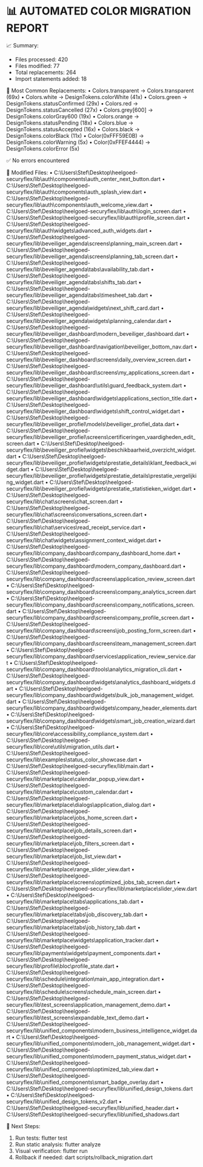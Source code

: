 📊 AUTOMATED COLOR MIGRATION REPORT
=====================================

📈 Summary:
- Files processed: 420
- Files modified: 77
- Total replacements: 264
- Import statements added: 18

🔄 Most Common Replacements:
  • Colors.transparent → Colors.transparent (69x)
  • Colors.white → DesignTokens.colorWhite (41x)
  • Colors.green → DesignTokens.statusConfirmed (29x)
  • Colors.red → DesignTokens.statusCancelled (27x)
  • Colors.grey[600] → DesignTokens.colorGray600 (19x)
  • Colors.orange → DesignTokens.statusPending (18x)
  • Colors.blue → DesignTokens.statusAccepted (16x)
  • Colors.black → DesignTokens.colorBlack (11x)
  • Color(0xFFF59E0B) → DesignTokens.colorWarning (5x)
  • Color(0xFFEF4444) → DesignTokens.colorError (5x)

✅ No errors encountered

📁 Modified Files:
  • C:\Users\Stef\Desktop\heelgoed-securyflex/lib\auth\components\auth_center_next_button.dart
  • C:\Users\Stef\Desktop\heelgoed-securyflex/lib\auth\components\auth_splash_view.dart
  • C:\Users\Stef\Desktop\heelgoed-securyflex/lib\auth\components\auth_welcome_view.dart
  • C:\Users\Stef\Desktop\heelgoed-securyflex/lib\auth\login_screen.dart
  • C:\Users\Stef\Desktop\heelgoed-securyflex/lib\auth\profile_screen.dart
  • C:\Users\Stef\Desktop\heelgoed-securyflex/lib\auth\widgets\advanced_auth_widgets.dart
  • C:\Users\Stef\Desktop\heelgoed-securyflex/lib\beveiliger_agenda\screens\planning_main_screen.dart
  • C:\Users\Stef\Desktop\heelgoed-securyflex/lib\beveiliger_agenda\screens\planning_tab_screen.dart
  • C:\Users\Stef\Desktop\heelgoed-securyflex/lib\beveiliger_agenda\tabs\availability_tab.dart
  • C:\Users\Stef\Desktop\heelgoed-securyflex/lib\beveiliger_agenda\tabs\shifts_tab.dart
  • C:\Users\Stef\Desktop\heelgoed-securyflex/lib\beveiliger_agenda\tabs\timesheet_tab.dart
  • C:\Users\Stef\Desktop\heelgoed-securyflex/lib\beveiliger_agenda\widgets\next_shift_card.dart
  • C:\Users\Stef\Desktop\heelgoed-securyflex/lib\beveiliger_agenda\widgets\planning_calendar.dart
  • C:\Users\Stef\Desktop\heelgoed-securyflex/lib\beveiliger_dashboard\modern_beveiliger_dashboard.dart
  • C:\Users\Stef\Desktop\heelgoed-securyflex/lib\beveiliger_dashboard\navigation\beveiliger_bottom_nav.dart
  • C:\Users\Stef\Desktop\heelgoed-securyflex/lib\beveiliger_dashboard\screens\daily_overview_screen.dart
  • C:\Users\Stef\Desktop\heelgoed-securyflex/lib\beveiliger_dashboard\screens\my_applications_screen.dart
  • C:\Users\Stef\Desktop\heelgoed-securyflex/lib\beveiliger_dashboard\utils\guard_feedback_system.dart
  • C:\Users\Stef\Desktop\heelgoed-securyflex/lib\beveiliger_dashboard\widgets\applications_section_title.dart
  • C:\Users\Stef\Desktop\heelgoed-securyflex/lib\beveiliger_dashboard\widgets\shift_control_widget.dart
  • C:\Users\Stef\Desktop\heelgoed-securyflex/lib\beveiliger_profiel\models\beveiliger_profiel_data.dart
  • C:\Users\Stef\Desktop\heelgoed-securyflex/lib\beveiliger_profiel\screens\certificeringen_vaardigheden_edit_screen.dart
  • C:\Users\Stef\Desktop\heelgoed-securyflex/lib\beveiliger_profiel\widgets\beschikbaarheid_overzicht_widget.dart
  • C:\Users\Stef\Desktop\heelgoed-securyflex/lib\beveiliger_profiel\widgets\prestatie_details\klant_feedback_widget.dart
  • C:\Users\Stef\Desktop\heelgoed-securyflex/lib\beveiliger_profiel\widgets\prestatie_details\prestatie_vergelijking_widget.dart
  • C:\Users\Stef\Desktop\heelgoed-securyflex/lib\beveiliger_profiel\widgets\prestatie_statistieken_widget.dart
  • C:\Users\Stef\Desktop\heelgoed-securyflex/lib\chat\screens\chat_screen.dart
  • C:\Users\Stef\Desktop\heelgoed-securyflex/lib\chat\screens\conversations_screen.dart
  • C:\Users\Stef\Desktop\heelgoed-securyflex/lib\chat\services\read_receipt_service.dart
  • C:\Users\Stef\Desktop\heelgoed-securyflex/lib\chat\widgets\assignment_context_widget.dart
  • C:\Users\Stef\Desktop\heelgoed-securyflex/lib\company_dashboard\company_dashboard_home.dart
  • C:\Users\Stef\Desktop\heelgoed-securyflex/lib\company_dashboard\modern_company_dashboard.dart
  • C:\Users\Stef\Desktop\heelgoed-securyflex/lib\company_dashboard\screens\application_review_screen.dart
  • C:\Users\Stef\Desktop\heelgoed-securyflex/lib\company_dashboard\screens\company_analytics_screen.dart
  • C:\Users\Stef\Desktop\heelgoed-securyflex/lib\company_dashboard\screens\company_notifications_screen.dart
  • C:\Users\Stef\Desktop\heelgoed-securyflex/lib\company_dashboard\screens\company_profile_screen.dart
  • C:\Users\Stef\Desktop\heelgoed-securyflex/lib\company_dashboard\screens\job_posting_form_screen.dart
  • C:\Users\Stef\Desktop\heelgoed-securyflex/lib\company_dashboard\screens\team_management_screen.dart
  • C:\Users\Stef\Desktop\heelgoed-securyflex/lib\company_dashboard\services\application_review_service.dart
  • C:\Users\Stef\Desktop\heelgoed-securyflex/lib\company_dashboard\tools\analytics_migration_cli.dart
  • C:\Users\Stef\Desktop\heelgoed-securyflex/lib\company_dashboard\widgets\analytics_dashboard_widgets.dart
  • C:\Users\Stef\Desktop\heelgoed-securyflex/lib\company_dashboard\widgets\bulk_job_management_widget.dart
  • C:\Users\Stef\Desktop\heelgoed-securyflex/lib\company_dashboard\widgets\company_header_elements.dart
  • C:\Users\Stef\Desktop\heelgoed-securyflex/lib\company_dashboard\widgets\smart_job_creation_wizard.dart
  • C:\Users\Stef\Desktop\heelgoed-securyflex/lib\core\accessibility_compliance_system.dart
  • C:\Users\Stef\Desktop\heelgoed-securyflex/lib\core\utils\migration_utils.dart
  • C:\Users\Stef\Desktop\heelgoed-securyflex/lib\examples\status_color_showcase.dart
  • C:\Users\Stef\Desktop\heelgoed-securyflex/lib\main.dart
  • C:\Users\Stef\Desktop\heelgoed-securyflex/lib\marketplace\calendar_popup_view.dart
  • C:\Users\Stef\Desktop\heelgoed-securyflex/lib\marketplace\custom_calendar.dart
  • C:\Users\Stef\Desktop\heelgoed-securyflex/lib\marketplace\dialogs\application_dialog.dart
  • C:\Users\Stef\Desktop\heelgoed-securyflex/lib\marketplace\jobs_home_screen.dart
  • C:\Users\Stef\Desktop\heelgoed-securyflex/lib\marketplace\job_details_screen.dart
  • C:\Users\Stef\Desktop\heelgoed-securyflex/lib\marketplace\job_filters_screen.dart
  • C:\Users\Stef\Desktop\heelgoed-securyflex/lib\marketplace\job_list_view.dart
  • C:\Users\Stef\Desktop\heelgoed-securyflex/lib\marketplace\range_slider_view.dart
  • C:\Users\Stef\Desktop\heelgoed-securyflex/lib\marketplace\screens\optimized_jobs_tab_screen.dart
  • C:\Users\Stef\Desktop\heelgoed-securyflex/lib\marketplace\slider_view.dart
  • C:\Users\Stef\Desktop\heelgoed-securyflex/lib\marketplace\tabs\applications_tab.dart
  • C:\Users\Stef\Desktop\heelgoed-securyflex/lib\marketplace\tabs\job_discovery_tab.dart
  • C:\Users\Stef\Desktop\heelgoed-securyflex/lib\marketplace\tabs\job_history_tab.dart
  • C:\Users\Stef\Desktop\heelgoed-securyflex/lib\marketplace\widgets\application_tracker.dart
  • C:\Users\Stef\Desktop\heelgoed-securyflex/lib\payments\widgets\payment_components.dart
  • C:\Users\Stef\Desktop\heelgoed-securyflex/lib\profile\bloc\profile_state.dart
  • C:\Users\Stef\Desktop\heelgoed-securyflex/lib\schedule\integration\main_app_integration.dart
  • C:\Users\Stef\Desktop\heelgoed-securyflex/lib\schedule\screens\schedule_main_screen.dart
  • C:\Users\Stef\Desktop\heelgoed-securyflex/lib\test_screens\application_management_demo.dart
  • C:\Users\Stef\Desktop\heelgoed-securyflex/lib\test_screens\expandable_text_demo.dart
  • C:\Users\Stef\Desktop\heelgoed-securyflex/lib\unified_components\modern_business_intelligence_widget.dart
  • C:\Users\Stef\Desktop\heelgoed-securyflex/lib\unified_components\modern_job_management_widget.dart
  • C:\Users\Stef\Desktop\heelgoed-securyflex/lib\unified_components\modern_payment_status_widget.dart
  • C:\Users\Stef\Desktop\heelgoed-securyflex/lib\unified_components\optimized_tab_view.dart
  • C:\Users\Stef\Desktop\heelgoed-securyflex/lib\unified_components\smart_badge_overlay.dart
  • C:\Users\Stef\Desktop\heelgoed-securyflex/lib\unified_design_tokens.dart
  • C:\Users\Stef\Desktop\heelgoed-securyflex/lib\unified_design_tokens_v2.dart
  • C:\Users\Stef\Desktop\heelgoed-securyflex/lib\unified_header.dart
  • C:\Users\Stef\Desktop\heelgoed-securyflex/lib\unified_shadows.dart

🔧 Next Steps:
1. Run tests: flutter test
2. Run static analysis: flutter analyze
3. Visual verification: flutter run
4. Rollback if needed: dart scripts/rollback_migration.dart

